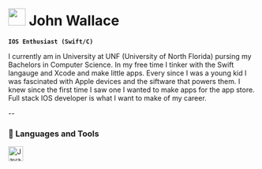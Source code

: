 # <img src="https://media.giphy.com/media/g0yN4FOryeRoc/giphy.gif" width="35"> John Wallace 

**`IOS Enthusiast (Swift/C)`**

I currently am in University at UNF (University of North Florida) pursing my Bachelors in Computer Science. In my free time I tinker with the Swift langauge and Xcode and make little apps. Every since I was a young kid I was fascinated with Apple devices and the siftware that powers them. I knew since the first time I saw one I wanted to make apps for the app store. Full stack IOS developer is what I want to make of my career.

--

### 🧰 Languages and Tools

<img align="left" alt="Java" width="30px" style="padding-right:10px;" src="https://cdn.jsdelivr.net/gh/devicons/devicon/icons/java/java-original.svg"/>
